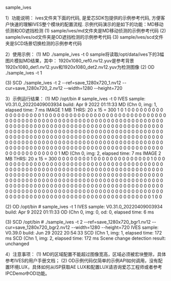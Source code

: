 sample_ives

1）功能说明：
ives文件夹下面的代码, 是爱芯SDK包提供的示例参考代码, 方便客户快速的理解IVES整个模块的配置流程.
示例代码演示的是如下的功能：MD移动侦测和OD遮挡检测
 (1) sample/ives/md文件夹是MD移动侦测的示例参考代码
 (2) sample/ives/od文件夹是OD遮挡检测的示例参考代码
 (3) sample/ives/scd文件夹是SCD场景切换检测的示例参考代码


2）使用示例：
 (1) MD
      ./sample_ives -t 0
      sample将读取/opt/data/ives下的3幅图片模拟MD结果，其中：
           1920x1080_ref0.nv12.yuv是参考背景
           1920x1080_det1.nv12.yuv和1920x1080_det2.nv12.yuv为检测图像
 (2) OD
      ./sample_ives -t 1

 (3) SCD
      ./sample_ives -t 2 --ref=save_1280x720_1.nv12 --cur=save_1280x720_2.nv12 --width=1280 --height=720


3）示例运行结果：
 (1) MD
/opt/bin # sample_ives -t 0
IVES sample: V0.31.0_20220409003934 build: Apr  9 2022 01:11:33
MD (Chn 0, img: 1, elapsed time: 7 ms
IMAGE 1 MB THRS: 20 x 15 = 300
 1  0  1  0  0  0  0  0  0  0  0  0  0  0  0  0  0  0  0  0
 0  1  0  0  0  0  0  0  0  0  0  0  0  0  0  0  0  0  0  0
 0  0  0  0  0  0  0  0  0  0  0  0  0  0  0  0  0  0  0  0
 0  0  0  0  0  0  0  0  0  0  0  0  0  0  0  0  0  0  0  0
 0  0  0  0  0  0  0  0  0  0  0  0  0  0  0  0  0  0  0  0
 0  0  0  0  0  0  0  0  0  0  0  0  0  0  0  0  0  0  0  0
 0  0  0  0  0  0  0  0  0  0  0  0  0  0  0  0  0  0  0  0
 0  0  0  0  0  0  0  0  0  0  0  0  0  0  0  0  0  0  0  0
 0  0  0  0  0  0  0  0  0  0  0  0  0  0  0  0  0  0  0  0
 0  0  0  0  0  0  0  0  0  0  0  0  0  0  0  0  0  0  0  0
 0  0  0  0  0  0  0  0  0  0  0  0  0  0  0  0  0  0  0  0
 0  0  0  0  0  0  0  0  0  0  0  0  0  0  0  0  0  0  0  0
 0  0  0  0  0  0  0  0  0  0  0  0  0  0  0  0  0  0  0  0
 0  0  0  0  0  0  0  0  0  0  0  0  0  0  0  0  0  0  0  0
 0  0  0  0  0  0  0  0  0  0  0  0  0  0  0  0  0  0  0  1
MD (Chn 0, img: 2, elapsed time: 7 ms
IMAGE 2 MB THRS: 20 x 15 = 300
 0  0  0  0  0  0  0  0  1  0  0  0  0  0  0  0  0  0  0  0
 0  0  0  1  0  0  0  0  0  0  0  0  0  0  0  0  0  0  0  0
 0  0  0  0  0  0  0  0  0  0  0  0  0  0  0  0  0  0  0  0
 0  0  0  0  0  0  0  0  0  0  0  0  0  0  0  0  0  0  0  0
 0  0  0  0  0  0  0  0  0  0  0  0  0  0  0  0  0  0  0  0
 0  0  0  0  0  0  0  0  0  0  0  0  0  0  0  0  0  0  0  0
 0  0  0  0  0  0  0  0  0  0  0  0  0  0  0  0  0  0  0  0
 0  0  0  0  0  0  0  0  0  0  0  0  0  0  0  0  0  0  0  0
 0  0  0  0  0  0  0  0  0  0  0  0  0  0  0  0  0  0  0  0
 0  0  0  0  0  0  0  0  0  0  0  0  0  0  0  0  0  0  0  0
 0  0  0  0  0  0  0  0  0  0  0  0  0  0  0  0  0  0  0  0
 0  0  0  0  0  0  0  0  0  0  0  0  0  0  0  0  0  0  0  0
 0  0  0  0  0  0  0  0  0  0  0  0  0  0  0  0  0  0  0  0
 0  0  0  0  0  0  0  0  0  0  0  0  0  0  0  0  0  0  0  0
 0  0  0  0  0  0  0  0  0  0  0  0  0  0  0  0  0  1  0  0

 (2) OD
/opt/bin # sample_ives -t 1
IVES sample: V0.31.0_20220409003934 build: Apr  9 2022 01:11:33
OD (Chn 0, img: 0, od: 0, elapsed time: 6 ms

 (3) SCD
/opt/bin # ./sample_ives -t 2 --ref=save_1280x720_bgr1.nv12 --cur=save_1280x720_bgr2.nv12 --width=1280 --height=720
IVES sample: V0.39.0 build: Jun 29 2022 20:54:33
SCD (Chn 1, img: 1, elapsed time: 172 ms
SCD (Chn 1, img: 2, elapsed time: 172 ms
Scene change detection result: unchanged

4）注意事项：
 (1) MD的区域配置不能超过图像宽高，区域必须被宏块整除，具体参考IVES的用户手册文档；
 (2) OD示例代码仅简单的示例API如何调用，没有配置环境LUX，具体如何从ISP获取AE LUX和配置LUX请咨询爱芯工程师或者参考IPCDemo中OD功能。
